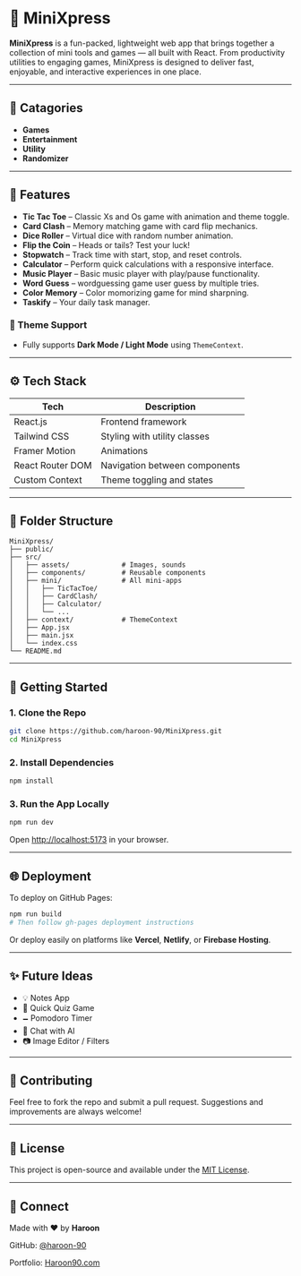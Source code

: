 # 🚀 MiniXpress

**MiniXpress** is a fun-packed, lightweight web app that brings together a collection of mini tools and games — all built with React. From productivity utilities to engaging games, MiniXpress is designed to deliver fast, enjoyable, and interactive experiences in one place.

---

## 🌟 Catagories

* **Games**
* **Entertainment** 
* **Utility** 
* **Randomizer** 


---

## 🌟 Features

* **Tic Tac Toe** – Classic Xs and Os game with animation and theme toggle.
* **Card Clash** – Memory matching game with card flip mechanics.
* **Dice Roller** – Virtual dice with random number animation.
* **Flip the Coin** – Heads or tails? Test your luck!
* **Stopwatch** – Track time with start, stop, and reset controls.
* **Calculator** – Perform quick calculations with a responsive interface.
* **Music Player** – Basic music player with play/pause functionality.
* **Word Guess** – wordguessing game user guess by multiple tries.
* **Color Memory** – Color momorizing game for mind sharpning.
* **Taskify** – Your daily task manager.

### 🎨 Theme Support

* Fully supports **Dark Mode / Light Mode** using `ThemeContext`.

---

## ⚙️ Tech Stack

| Tech             | Description                   |
| ---------------- | ----------------------------- |
| React.js         | Frontend framework            |
| Tailwind CSS     | Styling with utility classes  |
| Framer Motion    | Animations                    |
| React Router DOM | Navigation between components |
| Custom Context   | Theme toggling and states     |

---

## 📁 Folder Structure

```
MiniXpress/
├── public/
├── src/
│   ├── assets/             # Images, sounds
│   ├── components/         # Reusable components
│   ├── mini/               # All mini-apps
│   │   ├── TicTacToe/
│   │   ├── CardClash/
│   │   ├── Calculator/
│   │   └── ...
│   ├── context/            # ThemeContext
│   ├── App.jsx
│   ├── main.jsx
│   └── index.css
└── README.md
```

---

## 🚀 Getting Started

### 1. Clone the Repo

```bash
git clone https://github.com/haroon-90/MiniXpress.git
cd MiniXpress
```

### 2. Install Dependencies

```bash
npm install
```

### 3. Run the App Locally

```bash
npm run dev
```

Open [http://localhost:5173](http://localhost:5173) in your browser.

---

## 🌐 Deployment

To deploy on GitHub Pages:

```bash
npm run build
# Then follow gh-pages deployment instructions
```

Or deploy easily on platforms like **Vercel**, **Netlify**, or **Firebase Hosting**.

---

## ✨ Future Ideas

* 💡 Notes App
* 🎯 Quick Quiz Game
* 🗕️ Pomodoro Timer
* 💭 Chat with AI
* 📷 Image Editor / Filters

---

## 🤝 Contributing

Feel free to fork the repo and submit a pull request. Suggestions and improvements are always welcome!

---

## 📄 License

This project is open-source and available under the [MIT License](LICENSE).

---

## 🔗 Connect

Made with ❤️ by **Haroon**

GitHub: [@haroon-90](https://github.com/haroon-90)

Portfolio: [Haroon90.com](https://haroon-90.github.io/portfolio-website/)
